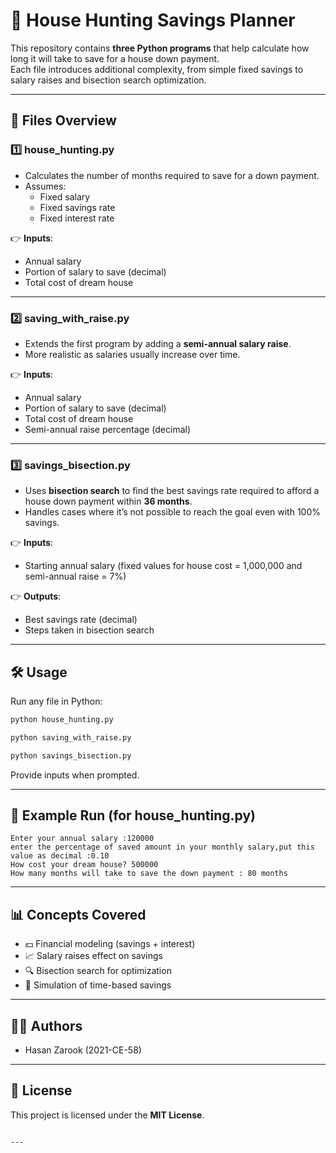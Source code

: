 
# 🏡 House Hunting Savings Planner

This repository contains **three Python programs** that help calculate how long it will take to save for a house down payment.  
Each file introduces additional complexity, from simple fixed savings to salary raises and bisection search optimization.  

---

## 📂 Files Overview

### 1️⃣ house_hunting.py  
- Calculates the number of months required to save for a down payment.  
- Assumes:
  - Fixed salary
  - Fixed savings rate
  - Fixed interest rate  

👉 **Inputs**:  
- Annual salary  
- Portion of salary to save (decimal)  
- Total cost of dream house  

---

### 2️⃣ saving_with_raise.py  
- Extends the first program by adding a **semi-annual salary raise**.  
- More realistic as salaries usually increase over time.  

👉 **Inputs**:  
- Annual salary  
- Portion of salary to save (decimal)  
- Total cost of dream house  
- Semi-annual raise percentage (decimal)  

---

### 3️⃣ savings_bisection.py  
- Uses **bisection search** to find the best savings rate required to afford a house down payment within **36 months**.  
- Handles cases where it’s not possible to reach the goal even with 100% savings.  

👉 **Inputs**:  
- Starting annual salary (fixed values for house cost = 1,000,000 and semi-annual raise = 7%)  

👉 **Outputs**:  
- Best savings rate (decimal)  
- Steps taken in bisection search  

---

## 🛠️ Usage

Run any file in Python:

```bash
python house_hunting.py
````

```bash
python saving_with_raise.py
```

```bash
python savings_bisection.py
```

Provide inputs when prompted.

---

## 🧮 Example Run (for house\_hunting.py)

```
Enter your annual salary :120000
enter the percentage of saved amount in your monthly salary,put this value as decimal :0.10
How cost your dream house? 500000
How many months will take to save the down payment : 80 months
```

---

## 📊 Concepts Covered

* 💵 Financial modeling (savings + interest)
* 📈 Salary raises effect on savings
* 🔍 Bisection search for optimization
* 🧮 Simulation of time-based savings

---

## 👨‍💻 Authors

* Hasan Zarook (2021-CE-58)

---

## 📜 License

This project is licensed under the **MIT License**.

```

---
